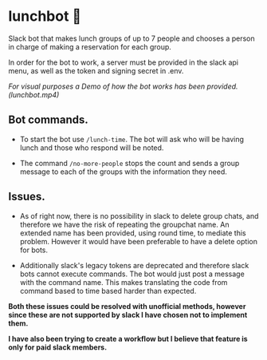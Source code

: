 # lunchbot :ramen:
Slack bot that makes lunch groups of up to 7 people and chooses a person in charge of making a reservation for each group.

In order for the bot to work, a server must be provided in the slack api menu, as well as the token and signing secret in .env.

*For visual purposes a Demo of how the bot works has been provided. (lunchbot.mp4)*

## Bot commands.
- To start the bot use `/lunch-time`. The bot will ask who will be having lunch and those who respond will be noted.

- The command `/no-more-people` stops the count and sends a group message to each of the groups with the information they need.

## Issues.
- As of right now, there is no possibility in slack to delete group chats, and therefore we have the risk of repeating the groupchat name. An extended name has been provided, using round time, to mediate this problem. However it would have been preferable to have a delete option for bots.

- Additionally slack's legacy tokens are deprecated and therefore slack bots cannot execute commands. The bot would just post a message with the command name. This makes translating the code from command based to time based harder than expected.

**Both these issues could be resolved with unofficial methods, however since these are not supported by slack I have chosen not to implement them.**

**I have also been trying to create a workflow but I believe that feature is only for paid slack members.**

